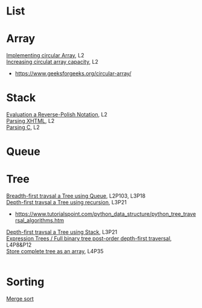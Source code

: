 # List

# Array
[Implementing circular Array](), L2  
[Increasing circulat array capacity](), L2  
- https://www.geeksforgeeks.org/circular-array/  



# Stack
[Evaluation a Reverse-Polish Notation](evalRPN.py), L2  
[Parsing XHTML](), L2  
[Parsing C](), L2  

# Queue

# Tree
[Breadth-first travsal a Tree using Queue](), L2P103, L3P18  
[Depth-first travsal a Tree using recursion](depthFirst.py), L3P21  
- https://www.tutorialspoint.com/python_data_structure/python_tree_traversal_algorithms.htm  


[Depth-first travsal a Tree using Stack](), L3P21  
[Expression Trees / Full binary tree post-order depth-first traversal](), L4P8&P12  
[Store complete tree as an array](), L4P35  
[]()  
[]()  


# Sorting
[Merge sort](sorting/mergeSort.py)  
